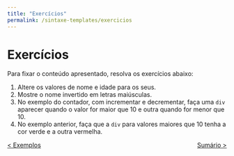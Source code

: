 ```yaml
---
title: "Exercícios"
permalink: /sintaxe-templates/exercicios
---
```


# Exercícios

Para fixar o conteúdo apresentado, resolva os exercícios abaixo:

1. Altere os valores de nome e idade para os seus.
2. Mostre o nome invertido em letras maiúsculas.
3. No exemplo do contador, com incrementar e decrementar, faça uma `div` aparecer quando o valor for maior que 10 e outra quando for menor que 10.
4. No exemplo anterior, faça que a `div` para valores maiores que 10 tenha a cor verde e a outra vermelha.


<span style="display: flex; justify-content: space-between;"><span>[&lt; Exemplos](exemplos.html "Voltar")</span> <span>[Sumário &gt;](../ "Próximo")</span></span>